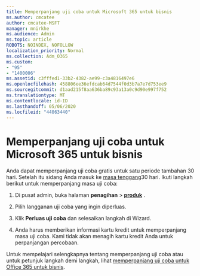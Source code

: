 ```yaml
---
title: Memperpanjang uji coba untuk Microsoft 365 untuk bisnis
ms.author: cmcatee
author: cmcatee-MSFT
manager: mnirkhe
ms.audience: Admin
ms.topic: article
ROBOTS: NOINDEX, NOFOLLOW
localization_priority: Normal
ms.collection: Adm_O365
ms.custom:
- "95"
- "1400006"
ms.assetid: c3fffed1-33b2-4382-ae99-c3a4816497e6
ms.openlocfilehash: 458806ee36efdcab64d7544f0d3b7a7e7d753ee9
ms.sourcegitcommit: d1aad215f8aa636ba89c93a13a0c9d90e997f752
ms.translationtype: MT
ms.contentlocale: id-ID
ms.lasthandoff: 05/06/2020
ms.locfileid: "44063440"
---
```

# <a name="extend-your-trial-for-microsoft-365-for-business"></a>Memperpanjang uji coba untuk Microsoft 365 untuk bisnis

Anda dapat memperpanjang uji coba gratis untuk satu periode tambahan 30 hari. Setelah itu sidang Anda masuk ke [masa tenggang](https://docs.microsoft.com/alchemyinsights/grace-period-for-microsoft-365-free-trial)30 hari. Ikuti langkah berikut untuk memperpanjang masa uji coba:
  
1. Di pusat admin, buka halaman **penagihan** \> **[produk](https://go.microsoft.com/fwlink/p/?linkid=842054)** .

2. Pilih langganan uji coba yang ingin diperluas.

3. Klik **Perluas uji coba** dan selesaikan langkah di Wizard.

4. Anda harus memberikan informasi kartu kredit untuk memperpanjang masa uji coba. Kami tidak akan menagih kartu kredit Anda untuk perpanjangan percobaan.

Untuk mempelajari selengkapnya tentang memperpanjang uji coba atau untuk petunjuk langkah demi langkah, lihat [memperpanjang uji coba untuk Office 365 untuk bisnis](https://docs.microsoft.com/microsoft-365/commerce/extend-your-trial).
